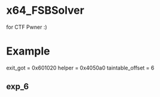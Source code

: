 # x64_FSBSolver
for CTF Pwner :)

# Example
exit_got = 0x601020
  helper = 0x4050a0
  taintable_offset = 6

## exp_6




